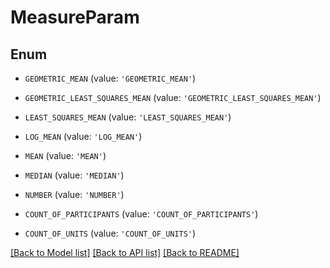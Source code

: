 # MeasureParam


## Enum

* `GEOMETRIC_MEAN` (value: `'GEOMETRIC_MEAN'`)

* `GEOMETRIC_LEAST_SQUARES_MEAN` (value: `'GEOMETRIC_LEAST_SQUARES_MEAN'`)

* `LEAST_SQUARES_MEAN` (value: `'LEAST_SQUARES_MEAN'`)

* `LOG_MEAN` (value: `'LOG_MEAN'`)

* `MEAN` (value: `'MEAN'`)

* `MEDIAN` (value: `'MEDIAN'`)

* `NUMBER` (value: `'NUMBER'`)

* `COUNT_OF_PARTICIPANTS` (value: `'COUNT_OF_PARTICIPANTS'`)

* `COUNT_OF_UNITS` (value: `'COUNT_OF_UNITS'`)

[[Back to Model list]](../README.md#documentation-for-models) [[Back to API list]](../README.md#documentation-for-api-endpoints) [[Back to README]](../README.md)



